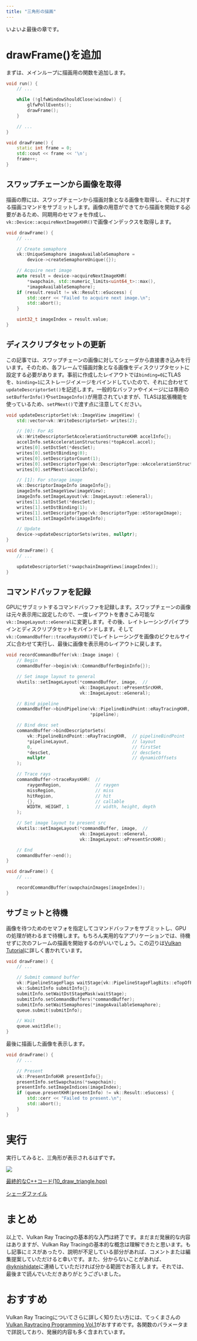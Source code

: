 ```yaml
---
title: "三角形の描画"
---
```


いよいよ最後の章です。

# drawFrame()を追加

まずは、メインループに描画用の関数を追加します。

```cpp
void run() {
    // ...

    while (!glfwWindowShouldClose(window)) {
        glfwPollEvents();
        drawFrame();
    }

    // ...
}

void drawFrame() {
    static int frame = 0;
    std::cout << frame << '\n';
    frame++;
}
```

## スワップチェーンから画像を取得

描画の際には、スワップチェーンから描画対象となる画像を取得し、それに対する描画コマンドをサブミットします。画像の用意ができてから描画を開始する必要があるため、同期用のセマフォを作成し、`vk::Device::acquireNextImageKHR()`で画像インデックスを取得します。

```cpp
void drawFrame() {
    // ...

    // Create semaphore
    vk::UniqueSemaphore imageAvailableSemaphore =
        device->createSemaphoreUnique({});

    // Acquire next image
    auto result = device->acquireNextImageKHR(
        *swapchain, std::numeric_limits<uint64_t>::max(),
        *imageAvailableSemaphore);
    if (result.result != vk::Result::eSuccess) {
        std::cerr << "Failed to acquire next image.\n";
        std::abort();
    }

    uint32_t imageIndex = result.value;
}
```

## ディスクリプタセットの更新

この記事では、スワップチェーンの画像に対してシェーダから直接書き込みを行います。そのため、各フレームで描画対象となる画像をディスクリプタセットに設定する必要があります。事前に作成したレイアウトでは`binding=0`にTLASを、`binding=1`にストレージイメージをバインドしていたので、それに合わせて`updateDescriptorSet()`を記述します。一般的なバッファやイメージには専用の`setBufferInfo()`や`setImageInfo()`が用意されていますが、TLASは拡張機能を使っているため、`setPNext()`で渡す点に注意してください。

```cpp
void updateDescriptorSet(vk::ImageView imageView) {
    std::vector<vk::WriteDescriptorSet> writes(2);

    // [0]: For AS
    vk::WriteDescriptorSetAccelerationStructureKHR accelInfo{};
    accelInfo.setAccelerationStructures(*topAccel.accel);
    writes[0].setDstSet(*descSet);
    writes[0].setDstBinding(0);
    writes[0].setDescriptorCount(1);
    writes[0].setDescriptorType(vk::DescriptorType::eAccelerationStructureKHR);
    writes[0].setPNext(&accelInfo);

    // [1]: For storage image
    vk::DescriptorImageInfo imageInfo{};
    imageInfo.setImageView(imageView);
    imageInfo.setImageLayout(vk::ImageLayout::eGeneral);
    writes[1].setDstSet(*descSet);
    writes[1].setDstBinding(1);
    writes[1].setDescriptorType(vk::DescriptorType::eStorageImage);
    writes[1].setImageInfo(imageInfo);

    // Update
    device->updateDescriptorSets(writes, nullptr);
}

void drawFrame() {
    // ...

    updateDescriptorSet(*swapchainImageViews[imageIndex]);
}
```

## コマンドバッファを記録

GPUにサブミットするコマンドバッファを記録します。スワップチェーンの画像は元々表示用に設定したので、一度レイアウトを書きこみ可能な`vk::ImageLayout::eGeneral`に変更します。その後、レイトレーシングパイプラインとディスクリプタセットをバインドします。そして`vk::CommandBuffer::traceRaysKHR()`でレイトレーシングを画像のピクセルサイズに合わせて実行し、最後に画像を表示用のレイアウトに戻します。

```cpp
void recordCommandBuffer(vk::Image image) {
    // Begin
    commandBuffer->begin(vk::CommandBufferBeginInfo{});

    // Set image layout to general
    vkutils::setImageLayout(*commandBuffer, image,  //
                            vk::ImageLayout::ePresentSrcKHR,
                            vk::ImageLayout::eGeneral);

    // Bind pipeline
    commandBuffer->bindPipeline(vk::PipelineBindPoint::eRayTracingKHR,
                                *pipeline);

    // Bind desc set
    commandBuffer->bindDescriptorSets(
        vk::PipelineBindPoint::eRayTracingKHR,  // pipelineBindPoint
        *pipelineLayout,                        // layout
        0,                                      // firstSet
        *descSet,                               // descSets
        nullptr                                 // dynamicOffsets
    );

    // Trace rays
    commandBuffer->traceRaysKHR(  //
        raygenRegion,             // raygen
        missRegion,               // miss
        hitRegion,                // hit
        {},                       // callable
        WIDTH, HEIGHT, 1          // width, height, depth
    );

    // Set image layout to present src
    vkutils::setImageLayout(*commandBuffer, image,  //
                            vk::ImageLayout::eGeneral,
                            vk::ImageLayout::ePresentSrcKHR);

    // End
    commandBuffer->end();
}

void drawFrame() {
    // ...

    recordCommandBuffer(swapchainImages[imageIndex]);
}
```

## サブミットと待機

画像を待つためのセマフォを指定してコマンドバッファをサブミットし、GPUの処理が終わるまで待機します。もちろん実用的なアプリケーションでは、待機せずに次のフレームの描画を開始するのがいいでしょう。この辺りは[Vulkan Tutorial](https://vulkan-tutorial.com/Drawing_a_triangle/Drawing/Frames_in_flight)に詳しく書かれています。

```cpp
void drawFrame() {
    // ...

    // Submit command buffer
    vk::PipelineStageFlags waitStage{vk::PipelineStageFlagBits::eTopOfPipe};
    vk::SubmitInfo submitInfo{};
    submitInfo.setWaitDstStageMask(waitStage);
    submitInfo.setCommandBuffers(*commandBuffer);
    submitInfo.setWaitSemaphores(*imageAvailableSemaphore);
    queue.submit(submitInfo);

    // Wait
    queue.waitIdle();
}
```

最後に描画した画像を表示します。

```cpp
void drawFrame() {
    // ...

    // Present
    vk::PresentInfoKHR presentInfo{};
    presentInfo.setSwapchains(*swapchain);
    presentInfo.setImageIndices(imageIndex);
    if (queue.presentKHR(presentInfo) != vk::Result::eSuccess) {
        std::cerr << "Failed to present.\n";
        std::abort();
    }
}
```

# 実行

実行してみると、三角形が表示されるはずです。

![](https://storage.googleapis.com/zenn-user-upload/rr5crszad0xyh2a33lxmbh21gd0u)


[最終的なC++コード(10_draw_triangle.hpp)](https://github.com/nishidate-yuki/vulkan_raytracing_from_scratch/blob/master/code/10_draw_triangle.hpp)

[シェーダファイル](https://github.com/nishidate-yuki/vulkan_raytracing_from_scratch/tree/master/shaders)

# まとめ

以上で、Vulkan Ray Tracingの基本的な入門は終了です。まだまだ発展的な内容はありますが、Vulkan Ray Tracingの基本的な概念は理解できたと思います。もし記事にミスがあったり、説明が不足している部分があれば、コメントまたは編集提案していただけると幸いです。また、分からないことがあれば、[@yknishidate](https://twitter.com/yknishidate)に連絡していただければ分かる範囲でお答えします。それでは、最後まで読んでいただきありがとうございました。

# おすすめ

Vulkan Ray Tracingについてさらに詳しく知りたい方には、てっくまさんの[Vulkan Raytracing Programming Vol.1](https://booth.pm/ja/items/3564766)がおすすめです。各関数のパラメータまで詳説しており、発展的内容も多く含まれています。
